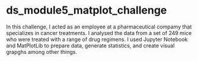 # ds_module5_matplot_challenge
In this challenge, I acted as an employee at a pharmaceutical compamy that specializes in cancer treatments. I analysed the data from a set of 249 mice who were treated with a range of drug regimens. I used Jupyter Notebook and MatPlotLib to prepare data, generate statistics, and create visual grapghs among other things.
